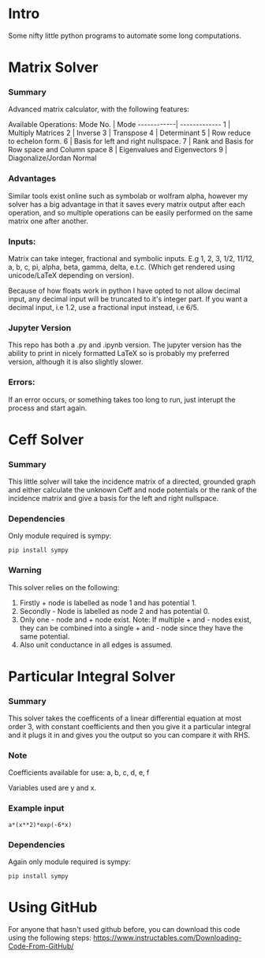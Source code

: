 # Intro
Some nifty little python programs to automate some long
computations.

# Matrix Solver                                                             

### Summary
Advanced matrix calculator, with the following features:

Available Operations:
Mode No.    | Mode
------------| -------------
1           | Multiply Matrices
2           | Inverse
3           | Transpose
4           | Determinant
5           | Row reduce to echelon form.
6           | Basis for left and right nullspace.
7           | Rank and Basis for Row space and Column space
8           | Eigenvalues and Eigenvectors
9           | Diagonalize/Jordan Normal

### Advantages
Similar tools exist online such as symbolab or wolfram alpha,
however my solver has a big advantage in that it saves every matrix output
after each operation, and so multiple operations can be easily performed
on the same matrix one after another.

### Inputs:
Matrix can take integer, fractional and symbolic inputs. 
E.g 1, 2, 3, 1/2, 11/12, a, b, c, pi, alpha, beta, gamma, delta, e.t.c. 
(Which get rendered using unicode/LaTeX depending on version). 

Because of how floats work in python I have opted to not allow decimal input,
any decimal input will be truncated to it's integer part. If you want a decimal input,
i.e 1.2, use a fractional input instead, i.e 6/5.

### Jupyter Version
This repo has both a .py and .ipynb version. The jupyter version
has the ability to print in nicely formatted LaTeX so is probably my
preferred version, although it is also slightly slower.

### Errors:
If an error occurs, or something takes too long to run,
just interupt the process and start again.


# Ceff Solver

### Summary
This little solver will take the incidence 
matrix of a directed, grounded graph and either 
calculate the unknown Ceff and node potentials or
the rank of the incidence matrix and give a basis
for the left and right nullspace.

### Dependencies
Only module required is sympy:
```
pip install sympy
```
### Warning
This solver relies on the following:
1. Firstly + node is labelled as node 1 and has potential 1.
2. Secondly - Node is labelled as node 2 and has potential 0.
3. Only one - node and + node exist.
Note: If multiple + and - nodes exist, they can be combined
into a single + and - node since they have the same potential.
4. Also unit conductance in all edges is assumed.


# Particular Integral Solver

### Summary
This solver takes the coefficents of a linear differential
equation at most order 3, with constant coefficients
and then you give it a particular integral and it plugs
it in and gives you the output so you can compare it with RHS.

### Note
Coefficients available for use:
a, b, c, d, e, f

Variables used are y and x.

### Example input
```
a*(x**2)*exp(-6*x)
```

### Dependencies
Again only module required is sympy:
```
pip install sympy
```

# Using GitHub
For anyone that hasn't used github before, you can download
this code using the following steps:
https://www.instructables.com/Downloading-Code-From-GitHub/
